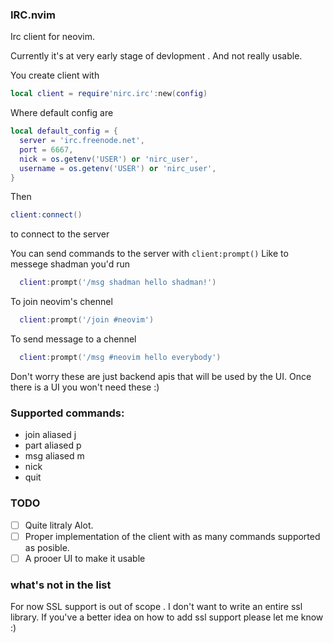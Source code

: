 ### IRC.nvim

Irc client for neovim.

Currently it's at very early stage of devlopment . And not really usable.

You create client with

```lua
local client = require'nirc.irc':new(config)
```

Where default config are
```lua
local default_config = {
  server = 'irc.freenode.net',
  port = 6667,
  nick = os.getenv('USER') or 'nirc_user',
  username = os.getenv('USER') or 'nirc_user',
}
```

Then 
```lua
client:connect()
```
to connect to the server


You can send commands to the server with `client:prompt()`
Like to messege shadman you'd run 
```lua
  client:prompt('/msg shadman hello shadman!')
```

To join neovim's chennel 
```lua
  client:prompt('/join #neovim')
```

To send message to a chennel
```lua
  client:prompt('/msg #neovim hello everybody')
```

Don't worry these are just backend apis that will be 
used by the UI. Once there is a UI you won't need these :)

### Supported commands:
- join aliased j
- part aliased p
- msg  aliased m
- nick
- quit

### TODO
- [ ] Quite litraly Alot.
- [ ] Proper implementation of the client with as many commands supported as posible.
- [ ] A prooer UI to make it usable

### what's not in the list
For now SSL support is out of scope . I don't want to write an entire ssl library.
If you've a better idea on how to add ssl support please let me know :)
